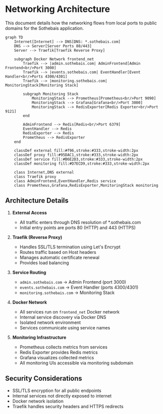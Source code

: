 # Networking Architecture

This document details how the networking flows from local ports to public domains for the Sothebais application.

```mermaid
graph TD
    Internet[Internet] --> DNS[DNS: *.sothebais.com]
    DNS --> Server[Server Ports 80/443]
    Server --> Traefik[Traefik Reverse Proxy]
    
    subgraph Docker Network frontend_net
        Traefik --> |admin.sothebais.com| AdminFrontend[Admin Frontend<br/>Port 3000]
        Traefik --> |events.sothebais.com| EventHandler[Event Handler<br/>Ports 4300/4301]
        Traefik --> |monitoring.sothebais.com| MonitoringStack[Monitoring Stack]
        
        subgraph Monitoring Stack
            MonitoringStack --> Prometheus[Prometheus<br/>Port 9090]
            MonitoringStack --> Grafana[Grafana<br/>Port 3000]
            MonitoringStack --> RedisExporter[Redis Exporter<br/>Port 9121]
        end
        
        AdminFrontend --> Redis[Redis<br/>Port 6379]
        EventHandler --> Redis
        RedisExporter --> Redis
        Prometheus --> RedisExporter
    end

    classDef external fill:#f96,stroke:#333,stroke-width:2px
    classDef proxy fill:#95DAC1,stroke:#333,stroke-width:2px
    classDef service fill:#B6E2D3,stroke:#333,stroke-width:2px
    classDef monitoring fill:#D7ECD9,stroke:#333,stroke-width:2px
    
    class Internet,DNS external
    class Traefik proxy
    class AdminFrontend,EventHandler,Redis service
    class Prometheus,Grafana,RedisExporter,MonitoringStack monitoring
```

## Architecture Details

1. **External Access**
   - All traffic enters through DNS resolution of *.sothebais.com
   - Initial entry points are ports 80 (HTTP) and 443 (HTTPS)

2. **Traefik (Reverse Proxy)**
   - Handles SSL/TLS termination using Let's Encrypt
   - Routes traffic based on Host headers
   - Manages automatic certificate renewal
   - Provides load balancing

3. **Service Routing**
   - `admin.sothebais.com` → Admin Frontend (port 3000)
   - `events.sothebais.com` → Event Handler (ports 4300/4301)
   - `monitoring.sothebais.com` → Monitoring Stack

4. **Docker Network**
   - All services run on `frontend_net` Docker network
   - Internal service discovery via Docker DNS
   - Isolated network environment
   - Services communicate using service names

5. **Monitoring Infrastructure**
   - Prometheus collects metrics from services
   - Redis Exporter provides Redis metrics
   - Grafana visualizes collected metrics
   - All monitoring UIs accessible via monitoring subdomain

## Security Considerations

- SSL/TLS encryption for all public endpoints
- Internal services not directly exposed to internet
- Docker network isolation
- Traefik handles security headers and HTTPS redirects 